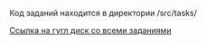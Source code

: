 Код заданий находится в директории /src/tasks/

[Ссылка на гугл диск со всеми заданиями](https://drive.google.com/drive/folders/1JyPaKr6Lx1iqyRzexOUTzyvzlu_YGMmX?usp=sharing)
